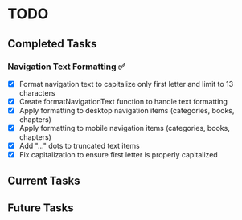 # TODO

## Completed Tasks

### Navigation Text Formatting ✅
- [x] Format navigation text to capitalize only first letter and limit to 13 characters
- [x] Create formatNavigationText function to handle text formatting
- [x] Apply formatting to desktop navigation items (categories, books, chapters)
- [x] Apply formatting to mobile navigation items (categories, books, chapters)
- [x] Add "..." dots to truncated text items
- [x] Fix capitalization to ensure first letter is properly capitalized

## Current Tasks

## Future Tasks
